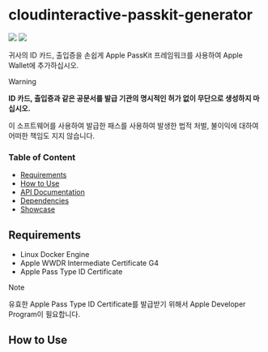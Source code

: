 # cloudinteractive-passkit-generator
<img src="https://img.shields.io/badge/Docker-2496ED?style=for-the-badge&logo=Docker&logoColor=white"> <img src="https://img.shields.io/badge/ASP.NET-512BD4?style=for-the-badge&logo=blazor&logoColor=white">

귀사의 ID 카드, 출입증을 손쉽게 Apple PassKit 프레임워크를 사용하여 Apple Wallet에 추가하십시오.

>[!WARNING]
>**ID 카드, 출입증과 같은 공문서를 발급 기관의 명시적인 허가 없이 무단으로 생성하지 마십시오.**
>
> 이 소프트웨어를 사용하여 발급한 패스를 사용하여 발생한 법적 처벌, 불이익에 대하여 어떠한 책임도 지지 않습니다.

### Table of Content
- [Requirements](#requirements)
- [How to Use](#how-to-use)
- [API Documentation](#api-documentation)
- [Dependencies](#dependencies)
- [Showcase](#showcase)

## Requirements

- Linux Docker Engine
- Apple WWDR Intermediate Certificate G4
- Apple Pass Type ID Certificate

>[!NOTE]
>유효한 Apple Pass Type ID Certificate를 발급받기 위해서 Apple Developer Program이 필요합니다.

## How to Use
